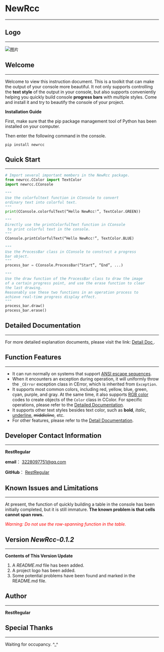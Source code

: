 # NewRcc

---
## Logo

---
![图片](newrcc/resource/Logo.jpg)
## Welcome

---
Welcome to view this instruction document. This is a 
toolkit that can make the output of your console more
beautiful. It not only supports controlling the 
**text style** of the output in your console, but also
supports conveniently helping you quickly build console
**progress bars** with multiple styles. Come and install
it and try to beautify the console of your project.

**Installation Guide**

First, make sure that the pip package management tool 
of Python has been installed on your 
computer.

Then enter the following command in the console.
```
pip install newrcc
```
## Quick Start

---
```python
# Import several important members in the NewRcc package.
from newrcc.CColor import TextColor
import newrcc.CConsole

"""
Use the colorfultext function in CConsole to convert 
ordinary text into colorful text.
"""
print(CConsole.colorfulText(“Hello NewRcc!”, TextColor.GREEN))

"""
Directly use the printColorfulText function in CConsole
 to print colorful text in the console.
"""
CConsole.printColorfulText(“Hello NewRcc!”, TextColor.BLUE)

"""
Use the ProcessBar class in CConsole to construct a progress 
bar object.
"""
process_bar = CConsole.ProcessBar(“Start”, “End”, ...)

"""
Use the draw function of the ProcessBar class to draw the image
of a certain progress point, and use the erase function to clear 
the last drawing. 
Reasonably use these two functions in an operation process to 
achieve real-time progress display effect.
"""
process_bar.draw()
process_bar.erase()
```
## Detailed Documentation

---
For more detailed explanation documents, please visit the link: [Detail Doc ](https://#) .
## Function Features

---
- It can run normally on systems that support 
[ANSI escape sequences](https://baike.baidu.com/item/ANSI转义序列/22735729?fr=ge_ala).
- When it encounters an exception during operation, 
it will uniformly throw the `_CError` exception class 
in CError, which is inherited from `Exception`.
- It supports most common colors, including red, yellow, 
blue, green, cyan, purple, and gray. At the same time, 
it also supports [RGB color](https://baike.baidu.com/item/RGB/342517?fr=ge_ala) codes to create objects 
of the `Color` class in CColor. For specific operations, 
please refer to the [Detailed Documentation](#detailed-documentation).
- It supports other text styles besides text color, such 
as **bold**, *italic*, <u>underline</u>, ~~middleline~~, etc.
- For other features, please refer to the 
[Detail Documentation](#detailed-documentation).
## Developer Contact Information

---
**RestRegular**

  **email**： [3228097751@qq.com](https://www.qq.com)
  
  **GitHub**： [RestRegular](https://github.com/RestRegular)
##  Known Issues and Limitations

---
At present, the function of quickly building a table in 
the console has been initially completed, but it is still 
immature. **The known problem is that cells cannot span rows.**
<p style="color: red; font-style: italic;">
Warning: Do not use the row-spanning function in the table.
</p>

## Version _NewRcc-0.1.2_

---
**Contents of This Version Update**
1. A _README.md_ file has been added. 
2. A project logo has been added. 
3. Some potential problems have been found and marked in the README.md file.

## Author

---
**RestRegular**

## Special Thanks

---
Waiting for occupancy. ^_^ 

